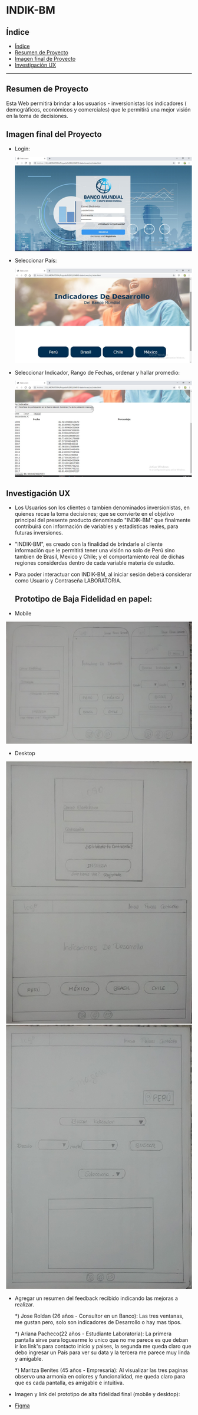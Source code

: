 # INDIK-BM

## Índice

- [Índice](#índice)
- [Resumen de Proyecto](#preámbulo)
- [Imagen final de Proyecto](#objetivos-de-aprendizaje)
- [Investigación UX](#consideraciones-generales)

***

## Resumen de Proyecto

Esta Web permitirá brindar a los usuarios - inversionistas los indicadores ( demográficos,
económicos y comerciales) que le permitirá una mejor visión en la toma de decisiones.

## Imagen final del Proyecto

  - Login: 

    ![Login](imagenes/pantalla1.jpg "Usuario se Loguea")

  - Seleccionar País:

    ![Paises](imagenes/pantalla2.jpg "Usuario selecciona un País")

  - Seleccionar Indicador, Rango de Fechas, ordenar y hallar promedio:

    ![Indicadores](imagenes/pantalla3.jpg "Usuario puede visualizar Indicadores, seleccionar rango, ordenar y promedio")


## Investigación UX

  - Los Usuarios son los clientes o tambien denominados inversionistas, en quienes recae la toma decisiones; que se convierte en el objetivo principal del presente producto denominado "INDIK-BM" que finalmente contribuirá  con información de variables y estadisticas reales, para futuras inversiones.

  - "INDIK-BM", es creado con la finalidad de brindarle al cliente información  que le permitirá tener una visión no solo de Perú sino tambien de Brasil, Mexico y Chile; y el comportamiento real de dichas regiones considerdas dentro de cada variable materia de estudio.

  - Para poder interactuar con INDIK-BM, al iniciar sesión deberá considerar como Usuario y Contraseña LABORATORIA.

    ## Prototipo de Baja Fidelidad en papel:
  
  - Mobile 

  ![Prototipo en papel](imagenes/celular.jpg "Prototipo en papel")

  - Desktop

  ![Prototipo en papel](imagenes/desktop.jpg "Prototipo en papel")
  ![Prototipo en papel](imagenes/desktop1.jpg "Prototipo en papel")


  - Agregar un resumen del feedback recibido indicando las mejoras a realizar.

      *) Jose Roldan (26 años - Consultor en un Banco): Las tres ventanas, me gustan pero, solo son indicadores de Desarrollo o hay mas tipos.

      *) Ariana Pacheco(22 años - Estudiante Laboratoria): La primera pantalla sirve para loguearme lo unico que no me parece es que deban ir los link's para contacto inicio y paises, la segunda me queda claro que debo ingresar un País para ver su data y la tercera me parece muy linda y amigable.

      *) Maritza Benites (45 años - Empresaria): Al visualizar las tres paginas observo una armonia en colores y funcionalidad, me queda claro para que es cada pantalla, es amigable e intuitiva.


  - Imagen y link del prototipo de alta fidelidad final (mobile y desktop):
  
  - [Figma](https://www.figma.com/file/YhFH7ljNR8c0EmsqcoNiFc/Banco-Mundial?node-id=0%3A1 )

